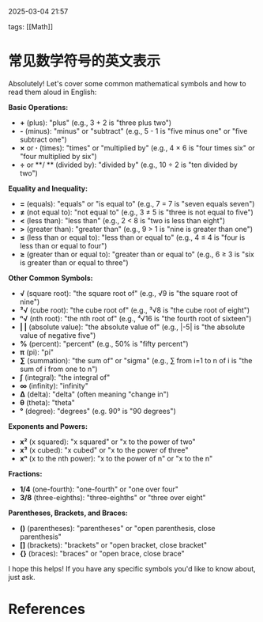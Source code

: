 2025-03-04    21:57

tags: [[Math]]


# 常见数学符号的英文表示
Absolutely! Let's cover some common mathematical symbols and how to read them aloud in English:

**Basic Operations:**

- **+** (plus): "plus" (e.g., 3 + 2 is "three plus two")
- **-** (minus): "minus" or "subtract" (e.g., 5 - 1 is "five minus one" or "five subtract one")
- **×** or **⋅** (times): "times" or "multiplied by" (e.g., 4 × 6 is "four times six" or "four multiplied by six")
- **÷** or **/ ** (divided by): "divided by" (e.g., 10 ÷ 2 is "ten divided by two")

**Equality and Inequality:**

- **=** (equals): "equals" or "is equal to" (e.g., 7 = 7 is "seven equals seven")
- **≠** (not equal to): "not equal to" (e.g., 3 ≠ 5 is "three is not equal to five")
- **<** (less than): "less than" (e.g., 2 < 8 is "two is less than eight")
- **>** (greater than): "greater than" (e.g., 9 > 1 is "nine is greater than one")
- **≤** (less than or equal to): "less than or equal to" (e.g., 4 ≤ 4 is "four is less than or equal to four")
- **≥** (greater than or equal to): "greater than or equal to" (e.g., 6 ≥ 3 is "six is greater than or equal to three")

**Other Common Symbols:**

- **√** (square root): "the square root of" (e.g., √9 is "the square root of nine")
- **³√** (cube root): "the cube root of" (e.g., ³√8 is "the cube root of eight")
- **ⁿ√** (nth root): "the nth root of" (e.g., ⁴√16 is "the fourth root of sixteen")
- **| |** (absolute value): "the absolute value of" (e.g., |-5| is "the absolute value of negative five")
- **%** (percent): "percent" (e.g., 50% is "fifty percent")
- **π** (pi): "pi"
- **∑** (summation): "the sum of" or "sigma" (e.g., ∑ from i=1 to n of i is "the sum of i from one to n")
- **∫** (integral): "the integral of"
- **∞** (infinity): "infinity"
- **Δ** (delta): "delta" (often meaning "change in")
- **θ** (theta): "theta"
- **°** (degree): "degrees" (e.g. 90° is "90 degrees")

**Exponents and Powers:**

- **x²** (x squared): "x squared" or "x to the power of two"
- **x³** (x cubed): "x cubed" or "x to the power of three"
- **xⁿ** (x to the nth power): "x to the power of n" or "x to the n"

**Fractions:**

- **1/4** (one-fourth): "one-fourth" or "one over four"
- **3/8** (three-eighths): "three-eighths" or "three over eight"

**Parentheses, Brackets, and Braces:**

- **()** (parentheses): "parentheses" or "open parenthesis, close parenthesis"
- **[]** (brackets): "brackets" or "open bracket, close bracket"
- **{}** (braces): "braces" or "open brace, close brace"

I hope this helps! If you have any specific symbols you'd like to know about, just ask.



# References
